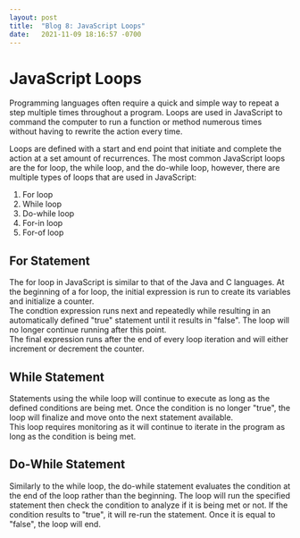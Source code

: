```yaml
---
layout: post
title:  "Blog 8: JavaScript Loops"
date:   2021-11-09 18:16:57 -0700
---
```

# JavaScript Loops
Programming languages often require a quick and simple way to repeat a step multiple times throughout a program. Loops are used in JavaScript to command the computer to run a function or method numerous times without having to rewrite the action every time.  

Loops are defined with a start and end point that initiate and complete the action at a set amount of recurrences. The most common JavaScript loops are the for loop, the while loop, and the do-while loop, however, there are multiple types of loops that are used in JavaScript: 
1. For loop
2. While loop
3. Do-while loop
4. For-in loop
5. For-of loop

## For Statement
The for loop in JavaScript is similar to that of the Java and C languages. At the beginning of a for loop, the initial expression is run to create its variables and initialize a counter.  
The condtion expression runs next and repeatedly while resulting in an automatically defined "true" statement until it results in "false". The loop will no longer continue running after this point.  
The final expression runs after the end of every loop iteration and will either increment or decrement the counter. 

## While Statement
Statements using the while loop will continue to execute as long as the defined conditions are being met. Once the condition is no longer "true", the loop will finalize and move onto the next statement available.  
This loop requires monitoring as it will continue to iterate in the program as long as the condition is being met.  

## Do-While Statement
Similarly to the while loop, the do-while statement evaluates the condition at the end of the loop rather than the beginning. The loop will run the specified statement then check the condition to analyze if it is being met or not. If the condition results to "true", it will re-run the statement. Once it is equal to "false", the loop will end. 
